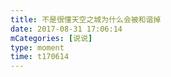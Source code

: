 ```yaml
---
title: 不是很懂天空之城为什么会被和谐掉
date: 2017-08-31 17:06:14
mCategories: [说说]
type: moment
time: t170614
---
```


<div id="pics-20170831170614"></div>

<script src="/lib/moment/pics.js"></script>
<script>
var data = [
    {"link": "2017-08-31_000002.jpeg", "type": "shuoshuo"},
    {"link": "2017-08-31_000004.jpeg", "type": "shuoshuo"}
];
picsRender(data, "pics-20170831170614");
</script>
